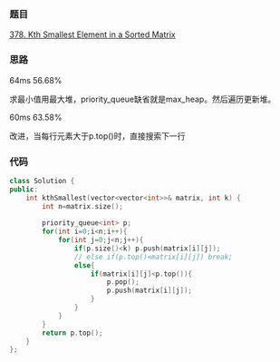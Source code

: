 ### 题目
[378. Kth Smallest Element in a Sorted Matrix](https://leetcode-cn.com/problems/kth-smallest-element-in-a-sorted-matrix/submissions/)
### 思路
64ms 56.68%

求最小值用最大堆，priority_queue缺省就是max_heap。然后遍历更新堆。

60ms 63.58%

改进，当每行元素大于p.top()时，直接搜索下一行
### 代码
```c++
class Solution {
public:
    int kthSmallest(vector<vector<int>>& matrix, int k) {
        int n=matrix.size();
    
        priority_queue<int> p;
        for(int i=0;i<n;i++){
            for(int j=0;j<n;j++){
                if(p.size()<k) p.push(matrix[i][j]);
                // else if(p.top()<matrix[i][j]) break;
                else{
                    if(matrix[i][j]<p.top()){
                        p.pop();
                        p.push(matrix[i][j]);
                    }
                }
            }
        }
        return p.top();
    }
};
```
